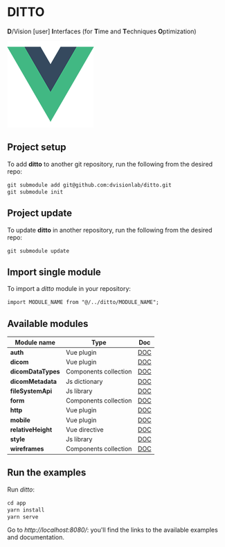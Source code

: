 # DITTO

**D**/Vision [user] **I**nterfaces (for **T**ime and **T**echniques **O**ptimization)

![image info](./app/src/assets/logo.png)

## Project setup

To add **ditto** to another git repository, run the following from the desired repo:

```
git submodule add git@github.com:dvisionlab/ditto.git
git submodule init
```

## Project update

To update **ditto** in another repository, run the following from the desired repo:

```
git submodule update
```

## Import single module

To import a _ditto_ module in your repository:

```
import MODULE_NAME from "@/../ditto/MODULE_NAME";
```

## Available modules

| Module name        | Type                  | Doc                                            |
| ------------------ | --------------------- | ---------------------------------------------- |
| **auth**           | Vue plugin            | [DOC](./app/library/auth/README.md)            |
| **dicom**          | Vue plugin            | [DOC](./app/library/dicom/README.md)           |
| **dicomDataTypes** | Components collection | [DOC](./app/library/data-types/README.md)      |
| **dicomMetadata**  | Js dictionary         | [DOC](./app/library/dicom/README.md)           |
| **fileSystemApi**  | Js library            | [DOC](./app/library/file-system-api/README.md) |
| **form**           | Components collection | [DOC](./app/library/form/README.md)            |
| **http**           | Vue plugin            | [DOC](./app/library/http/README.md)            |
| **mobile**         | Vue plugin            | [DOC](./app/library/mobile/README.md)          |
| **relativeHeight** | Vue directive         | [DOC](./app/library/relative-height/README.md) |
| **style**          | Js library            | [DOC](./app/library/style/README.md)           |
| **wireframes**     | Components collection | [DOC](./app/library/wireframes/README.md)      |

## Run the examples

Run _ditto_:

```
cd app
yarn install
yarn serve
```

Go to _http://localhost:8080/_: you'll find the links to the available examples and documentation.
